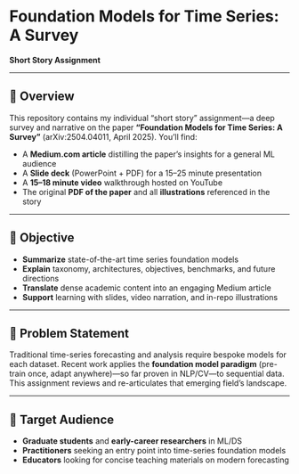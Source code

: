 # Foundation Models for Time Series: A Survey  
**Short Story Assignment**

---

## 📖 Overview  
This repository contains my individual “short story” assignment—a deep survey and narrative on the paper **“Foundation Models for Time Series: A Survey”** (arXiv:2504.04011, April 2025). You’ll find:

- A **Medium.com article** distilling the paper’s insights for a general ML audience  
- A **Slide deck** (PowerPoint + PDF) for a 15–25 minute presentation  
- A **15–18 minute video** walkthrough hosted on YouTube  
- The original **PDF of the paper** and all **illustrations** referenced in the story  

---

## 🎯 Objective  
- **Summarize** state-of-the-art time series foundation models  
- **Explain** taxonomy, architectures, objectives, benchmarks, and future directions  
- **Translate** dense academic content into an engaging Medium article  
- **Support** learning with slides, video narration, and in-repo illustrations  

---

## 📝 Problem Statement  
Traditional time-series forecasting and analysis require bespoke models for each dataset. Recent work applies the **foundation model paradigm** (pre-train once, adapt anywhere)—so far proven in NLP/CV—to sequential data. This assignment reviews and re-articulates that emerging field’s landscape.

---

## 👥 Target Audience  
- **Graduate students** and **early-career researchers** in ML/DS  
- **Practitioners** seeking an entry point into time-series foundation models  
- **Educators** looking for concise teaching materials on modern forecasting  
